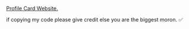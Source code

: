 <!-- xamarth -->
[Profile Card Website.](https://xamarth.github.io/)

if copying my code please give credit else you are the biggest moron. ✅
